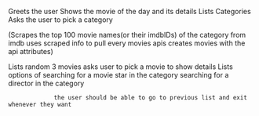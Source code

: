 Greets the user
Shows the movie of the day and its details
Lists Categories
Asks the user to pick a category

(Scrapes the top 100 movie names(or their imdbIDs) of the category from imdb
uses scraped info to pull every movies apis
creates movies with the api attributes)

Lists random 3 movies
asks user to pick a movie to show details
Lists options of searching for a movie star in the category
                 searching for a director in the category

                 the user should be able to go to previous list and exit whenever they want

